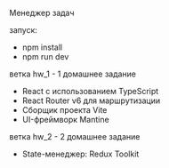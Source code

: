 Менеджер задач

запуск:
- npm install
- npm run dev 

ветка hw_1 - 1 домашнее задание 
- React с использованием TypeScript
- React Router v6 для маршрутизации
- Сборщик проекта Vite
- UI-фреймворк Mantine

ветка hw_2 - 2 домашнее задание
- State-менеджер: Redux Toolkit
